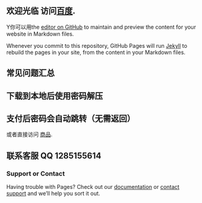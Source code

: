## 欢迎光临 访问[百度](https://baidu.com/).



Y你可以用the [editor on GitHub](https://github.com/v587wang/v587wang.github.io/edit/main/index.md) to maintain and preview the content for your website in Markdown files.

Whenever you commit to this repository, GitHub Pages will run [Jekyll](https://jekyllrb.com/) to rebuild the pages in your site, from the content in your Markdown files.

## 常见问题汇总
## 下载到本地后使用密码解压
## 支付后密码会自动跳转（无需返回）

或者直接访问 [商品](http://18ka.net/details/37486A23).

## 联系客服  QQ 1285155614

### Support or Contact

Having trouble with Pages? Check out our [documentation](https://docs.github.com/categories/github-pages-basics/) or [contact support](https://support.github.com/contact) and we’ll help you sort it out.
